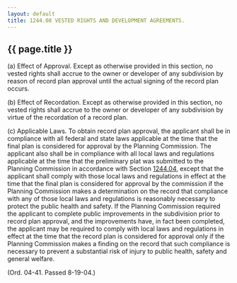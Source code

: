 ```yaml
---
layout: default 
title: 1244.08 VESTED RIGHTS AND DEVELOPMENT AGREEMENTS.
---
```


{{ page.title }}
----------------

​(a) Effect of Approval. Except as otherwise provided in this section,
no vested rights shall accrue to the owner or developer of any
subdivision by reason of record plan approval until the actual signing
of the record plan occurs.

​(b) Effect of Recordation. Except as otherwise provided in this
section, no vested rights shall accrue to the owner or developer of any
subdivision by virtue of the recordation of a record plan.

​(c) Applicable Laws. To obtain record plan approval, the applicant
shall be in compliance with all federal and state laws applicable at the
time that the final plan is considered for approval by the Planning
Commission. The applicant also shall be in compliance with all local
laws and regulations applicable at the time that the preliminary plat
was submitted to the Planning Commission in accordance with Section
[1244.04](4a4745af.html), except that the applicant shall comply with
those local laws and regulations in effect at the time that the final
plan is considered for approval by the commission if the Planning
Commission makes a determination on the record that compliance with any
of those local laws and regulations is reasonably necessary to protect
the public health and safety. If the Planning Commission required the
applicant to complete public improvements in the subdivision prior to
record plan approval, and the improvements have, in fact been completed,
the applicant may be required to comply with local laws and regulations
in effect at the time that the record plan is considered for approval
only if the Planning Commission makes a finding on the record that such
compliance is necessary to prevent a substantial risk of injury to
public health, safety and general welfare.

(Ord. 04-41. Passed 8-19-04.)
